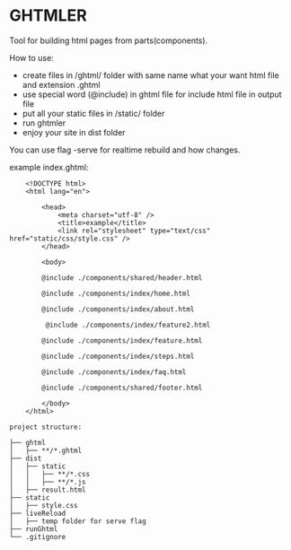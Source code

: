 # GHTMLER

Tool for building html pages from parts(components).

How to use:

- create files in /ghtml/ folder with same name what your want html file and extension .ghtml
- use special word (@include) in ghtml file for include html file in output file
- put all your static files in /static/ folder
- run ghtmler
- enjoy your site in dist folder

You can use flag -serve for realtime rebuild and how changes.

example index.ghtml: 
```$xslt
    <!DOCTYPE html>
    <html lang="en">
    
        <head>
            <meta charset="utf-8" />
            <title>example</title>
            <link rel="stylesheet" type="text/css" href="static/css/style.css" />
        </head>
    
        <body>
    
        @include ./components/shared/header.html
    
        @include ./components/index/home.html
    
        @include ./components/index/about.html
    
         @include ./components/index/feature2.html
    
        @include ./components/index/feature.html
    
        @include ./components/index/steps.html
    
        @include ./components/index/faq.html
        
        @include ./components/shared/footer.html
 
        </body>
    </html>

project structure:

├── ghtml
│   ├── **/*.ghtml
├── dist
│   ├── static
│   │   ├── **/*.css
│   │   ├── **/*.js
│   ├── result.html
├── static
│   ├── style.css
├── liveReload
│   ├── temp folder for serve flag
├── runGhtml
└── .gitignore
    

```


